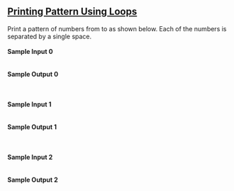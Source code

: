 ## **[Printing Pattern Using Loops](https://www.hackerrank.com/challenges/printing-pattern-2)** 
Print a pattern of numbers from to as shown below. Each of the numbers is separated by a single space.<br><br>**Sample Input 0**<br><code></code><br><br>**Sample Output 0**<br><code></code><br><br><br>**Sample Input 1**<br><code></code><br><br>**Sample Output 1**<br><code></code><br><br><br>**Sample Input 2**<br><code></code><br><br>**Sample Output 2**<br><code></code><br><br>